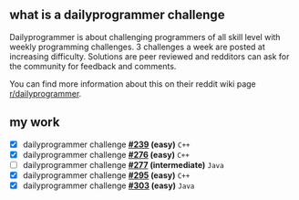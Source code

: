 ## what is a dailyprogrammer challenge

Dailyprogrammer is about challenging programmers of all skill level with weekly programming challenges. 3 challenges a week are posted at increasing difficulty. Solutions are peer reviewed and redditors can ask for the community for feedback and comments.

You can find more information about this on their reddit wiki page [r/dailyprogrammer](https://www.reddit.com/r/dailyprogrammer/wiki/index).

## my work

- [x] dailyprogrammer challenge **[#239](https://github.com/ajchili/dailyprogrammer-challenge-239-easy-cpp) (easy)** `C++`
- [x] dailyprogrammer challenge **[#276](https://github.com/ajchili/dailyprogrammer-challenge-276-easy-cpp) (easy)** `C++`
- [ ] dailyprogrammer challenge **[#277](https://github.com/ajchili/dailyprogrammer-challenge-277-intermediate-java) (intermediate)** `Java`
- [x] dailyprogrammer challenge **[#295](https://github.com/ajchili/dailyprogrammer-challenge-295-easy-cpp) (easy)** `C++`
- [x] dailyprogrammer challenge **[#303](https://github.com/ajchili/dailyprogrammer-challenge-303-easy-java) (easy)** `Java`
